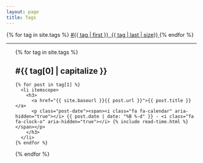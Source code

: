 ```yaml
---
layout: page
title: Tags
---
```

{% for tag in site.tags %}
  <a href="#{{ tag[0] | slugify }}" class="tag">
    #{{ tag | first }}&nbsp;
    <span class="badge">{{ tag | last | size}}</span>
  </a>
{% endfor %}

<hr/>

<ul class="posts">
  {% for tag in site.tags %}
    <h2 id="{{ tag[0] | slugify }}">#{{ tag[0] | capitalize }}</h2>

    {% for post in tag[1] %}
      <li itemscope>
        <h3>
          <a href="{{ site.baseurl }}{{ post.url }}">{{ post.title }}</a>
          <p class="post-date"><span><i class="fa fa-calendar" aria-hidden="true"></i> {{ post.date | date: "%B %-d" }} - <i class="fa fa-clock-o" aria-hidden="true"></i> {% include read-time.html %}</span></p>
        </h3>
      </li>
    {% endfor %}
  {% endfor %}
</ul>